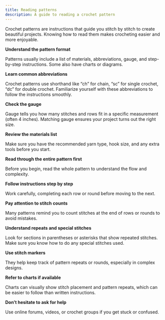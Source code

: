 ```yaml
---
title: Reading patterns
description: A guide to reading a crochet pattern
---
```

Crochet patterns are instructions that guide you stitch by stitch to create beautiful projects. Knowing how to read them makes crocheting easier and more enjoyable.

**Understand the pattern format**

Patterns usually include a list of materials, abbreviations, gauge, and step-by-step instructions. Some also have charts or diagrams.

**Learn common abbreviations**

Crochet patterns use shorthand like “ch” for chain, “sc” for single crochet, “dc” for double crochet. Familiarize yourself with these abbreviations to follow the instructions smoothly.

**Check the gauge**

Gauge tells you how many stitches and rows fit in a specific measurement (often 4 inches). Matching gauge ensures your project turns out the right size.

**Review the materials list**

Make sure you have the recommended yarn type, hook size, and any extra tools before you start.

**Read through the entire pattern first**

Before you begin, read the whole pattern to understand the flow and complexity.

**Follow instructions step by step**

Work carefully, completing each row or round before moving to the next.

**Pay attention to stitch counts**

Many patterns remind you to count stitches at the end of rows or rounds to avoid mistakes.

**Understand repeats and special stitches**

Look for sections in parentheses or asterisks that show repeated stitches. Make sure you know how to do any special stitches used.

**Use stitch markers**

They help keep track of pattern repeats or rounds, especially in complex designs.

**Refer to charts if available**

Charts can visually show stitch placement and pattern repeats, which can be easier to follow than written instructions.

**Don’t hesitate to ask for help**

Use online forums, videos, or crochet groups if you get stuck or confused.